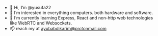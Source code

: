 - 👋 Hi, I’m @yusufa22
- 👀 I’m interested in everything computers. both hardware and software.
- 🌱 I’m currently learning Express, React and non-http web technologies like WebRTC and Websockets.
- 📫 reach my at ayubabdikarim@protonmail.com
